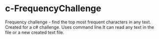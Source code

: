 # c-FrequencyChallenge
Frequency challenge - find the top most frequent characters in any text.
Created for a c# challenge.
Uses command line.It can read any text in the file or a new created text file.
